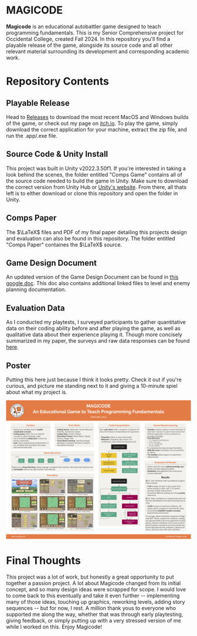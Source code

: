 # MAGICODE
**Magicode** is an educational autobattler game designed to teach programming fundamentals. This is my Senior Comprehensive project for Occidental College, created Fall 2024. In this repository you'll find a playable release of the game, alongside its source code and all other relevant material surrounding its development and corresponding academic work.

# Repository Contents
## Playable Release
Head to [Releases](https://github.com/slevy14/Comps-Game/releases) to download the most recent MacOS and Windows builds of the game, or check out my page on [itch.io](https://leafguy.itch.io/magicode). To play the game, simply download the correct application for your machine, extract the zip file, and run the .app/.exe file.

## Source Code & Unity Install
This project was built in Unity v2022.3.50f1. If you're interested in taking a look behind the scenes, the folder entitled "Comps Game" contains all of the source code needed to build the game in Unity. Make sure to download the correct version from Unity Hub or [Unity's website](https://unity.com/releases/editor/whats-new/2022.3.50#installs). From there, all thats left is to either download or clone this repository and open the folder in Unity.

## Comps Paper
The $\LaTeX$ files and PDF of my final paper detailing this projects design and evaluation can also be found in this repository. The folder entitled "Comps Paper" containes the $\LaTeX$ source.

## Game Design Document
An updated version of the Game Design Document can be found in [this google doc](https://docs.google.com/document/d/1_b5wEkVmGLtPf5fN-9Ceo-iA9WFXOGoxdkHT31a4ILE/edit?usp=sharing). This doc also contains additional linked files to level and enemy planning documentation.

## Evaluation Data
As I conducted my playtests, I surveyed participants to gather quantitative data on their coding ability before and after playing the game, as well as qualitative data about their experience playing it. Though more concisely summarized in my paper, the surveys and raw data responses can be found [here](https://docs.google.com/spreadsheets/d/1F7b50xaFvfE2F1knakdCm4rHaRKITp1pA6s78goNYoM/edit?resourcekey=&gid=77043153#gid=77043153).

## Poster
Putting this here just because I think it looks pretty. Check it out if you're curious, and picture me standing next to it and giving a 10-minute spiel about what my project is.

![image](https://github.com/slevy14/Comps-Game/blob/8c7d3c0fe2ebafa8551258d5b6519c0bff0eb8e9/Poster/Comps_Poster_png.png)

# Final Thoughts
This project was a lot of work, but honestly a great opportunity to put together a passion project. A lot about Magicode changed from its initial concept, and so many design ideas were scrapped for scope. I would love to come back to this eventually and take it even further -- implementing many of those ideas, touching up graphics, reworking levels, adding story sequences -- but for now, I rest. A million thank yous to everyone who supported me along the way, whether that was through early playtesting, giving feedback, or simply putting up with a very stressed version of me while I worked on this. Enjoy Magicode!
